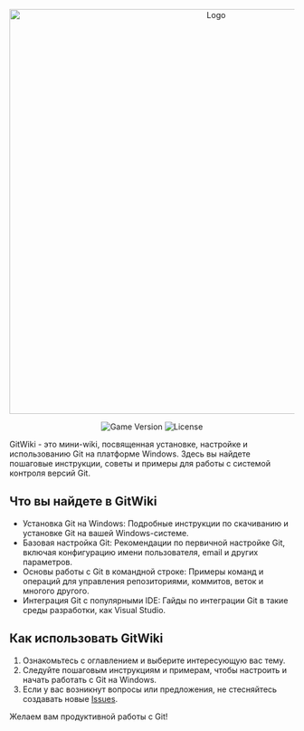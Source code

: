 <p align="center">
      <img src="https://i.ibb.co/ctyhJYr/photo-new.png" alt="Logo" width="715">
</p>

<p align="center">
    <img src="https://img.shields.io/badge/Version-v0.8%20(alpha)-red" alt="Game Version">
    <img src="https://img.shields.io/badge/License-MIT-success" alt="License">
</p>

GitWiki - это мини-wiki, посвященная установке, настройке и использованию Git на платформе Windows. Здесь вы найдете пошаговые инструкции, советы и примеры для работы с системой контроля версий Git.

## Что вы найдете в GitWiki

- Установка Git на Windows: Подробные инструкции по скачиванию и установке Git на вашей Windows-системе.
- Базовая настройка Git: Рекомендации по первичной настройке Git, включая конфигурацию имени пользователя, email и других параметров.
- Основы работы с Git в командной строке: Примеры команд и операций для управления репозиториями, коммитов, веток и многого другого.
- Интеграция Git с популярными IDE: Гайды по интеграции Git в такие среды разработки, как Visual Studio.

## Как использовать GitWiki

1. Ознакомьтесь с оглавлением и выберите интересующую вас тему.
2. Следуйте пошаговым инструкциям и примерам, чтобы настроить и начать работать с Git на Windows.
3. Если у вас возникнут вопросы или предложения, не стесняйтесь создавать новые [Issues](https://github.com/PWFoox/GitWiki/issues/new).

Желаем вам продуктивной работы с Git!
